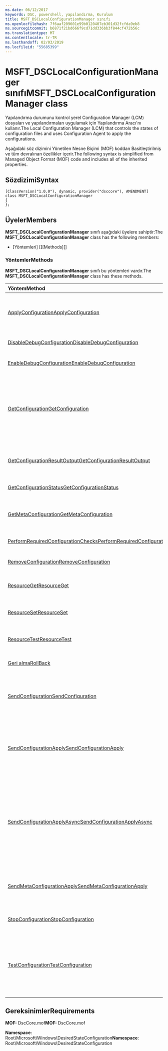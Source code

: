 ```yaml
---
ms.date: 06/12/2017
keywords: DSC, powershell, yapılandırma, Kurulum
title: MSFT_DSCLocalConfigurationManager sınıfı
ms.openlocfilehash: 7f6aaf209601e99b0120407eb301d32fcfda9eb8
ms.sourcegitcommit: b6871f21bd666f9cd71dd336bb3f844cf472b56c
ms.translationtype: MT
ms.contentlocale: tr-TR
ms.lasthandoff: 02/03/2019
ms.locfileid: "55685399"
---
```

# <a name="msftdsclocalconfigurationmanager-class"></a><span data-ttu-id="229ab-103">MSFT_DSCLocalConfigurationManager sınıfı</span><span class="sxs-lookup"><span data-stu-id="229ab-103">MSFT_DSCLocalConfigurationManager class</span></span>

<span data-ttu-id="229ab-104">Yapılandırma durumunu kontrol yerel Configuration Manager (LCM) dosyaları ve yapılandırmaları uygulamak için Yapılandırma Aracı'nı kullanır.</span><span class="sxs-lookup"><span data-stu-id="229ab-104">The Local Configuration Manager (LCM) that controls the states of configuration files and uses Configuration Agent to apply the configurations.</span></span>

<span data-ttu-id="229ab-105">Aşağıdaki söz dizimini Yönetilen Nesne Biçimi (MOF) koddan Basitleştirilmiş ve tüm devralınan özellikler içerir.</span><span class="sxs-lookup"><span data-stu-id="229ab-105">The following syntax is simplified from Managed Object Format (MOF) code and includes all of the inherited properties.</span></span>

## <a name="syntax"></a><span data-ttu-id="229ab-106">Sözdizimi</span><span class="sxs-lookup"><span data-stu-id="229ab-106">Syntax</span></span>

```
[ClassVersion("1.0.0"), dynamic, provider("dsccore"), AMENDMENT]
class MSFT_DSCLocalConfigurationManager
{
};
```

## <a name="members"></a><span data-ttu-id="229ab-107">Üyeler</span><span class="sxs-lookup"><span data-stu-id="229ab-107">Members</span></span>

<span data-ttu-id="229ab-108">**MSFT_DSCLocalConfigurationManager** sınıfı aşağıdaki üyelere sahiptir:</span><span class="sxs-lookup"><span data-stu-id="229ab-108">The **MSFT_DSCLocalConfigurationManager** class has the following members:</span></span>

- <span data-ttu-id="229ab-109">[Yöntemleri] []</span><span class="sxs-lookup"><span data-stu-id="229ab-109">[Methods][]</span></span>

### <a name="methods"></a><span data-ttu-id="229ab-110">Yöntemler</span><span class="sxs-lookup"><span data-stu-id="229ab-110">Methods</span></span>

<span data-ttu-id="229ab-111">**MSFT_DSCLocalConfigurationManager** sınıfı bu yöntemleri vardır.</span><span class="sxs-lookup"><span data-stu-id="229ab-111">The **MSFT_DSCLocalConfigurationManager** class has these methods.</span></span>

|<span data-ttu-id="229ab-112">Yöntem</span><span class="sxs-lookup"><span data-stu-id="229ab-112">Method</span></span> |<span data-ttu-id="229ab-113">Açıklama</span><span class="sxs-lookup"><span data-stu-id="229ab-113">Description</span></span> |
|:--- |:---|
| [<span data-ttu-id="229ab-114">ApplyConfiguration</span><span class="sxs-lookup"><span data-stu-id="229ab-114">ApplyConfiguration</span></span>](msft-dsclocalconfigurationmanager-applyconfiguration.md)| <span data-ttu-id="229ab-115">Yapılandırma Aracı, bekleyen yapılandırmayı uygulamak için kullanır.</span><span class="sxs-lookup"><span data-stu-id="229ab-115">Uses the Configuration Agent to apply the configuration that is pending.</span></span>|
| [<span data-ttu-id="229ab-116">DisableDebugConfiguration</span><span class="sxs-lookup"><span data-stu-id="229ab-116">DisableDebugConfiguration</span></span>](msft-dsclocalconfigurationmanager-disabledebugconfiguration.md)| <span data-ttu-id="229ab-117">DSC kaynak hata ayıklama devre dışı bırakır.</span><span class="sxs-lookup"><span data-stu-id="229ab-117">Disables DSC resource debugging.</span></span>|
| [<span data-ttu-id="229ab-118">EnableDebugConfiguration</span><span class="sxs-lookup"><span data-stu-id="229ab-118">EnableDebugConfiguration</span></span>](msft-dsclocalconfigurationmanager-enabledebugconfiguration.md)| <span data-ttu-id="229ab-119">DSC kaynak hata ayıklamasını etkinleştirir.</span><span class="sxs-lookup"><span data-stu-id="229ab-119">Enables DSC resource debugging.</span></span>|
| [<span data-ttu-id="229ab-120">GetConfiguration</span><span class="sxs-lookup"><span data-stu-id="229ab-120">GetConfiguration</span></span>](msft-dsclocalconfigurationmanager-getconfiguration.md)| <span data-ttu-id="229ab-121">Yönetilen düğüme yapılandırma belgesi gönderir ve kullandığı **alma** yapılandırmayı uygulamak için yapılandırma aracısı yöntemi.</span><span class="sxs-lookup"><span data-stu-id="229ab-121">Sends the configuration document to the managed node and uses the **Get** method of the Configuration Agent to apply the configuration.</span></span>|
| [<span data-ttu-id="229ab-122">GetConfigurationResultOutput</span><span class="sxs-lookup"><span data-stu-id="229ab-122">GetConfigurationResultOutput</span></span>](msft-dsclocalconfigurationmanager-getconfigurationresultoutput.md)| <span data-ttu-id="229ab-123">Belirli bir işle ilgili yapılandırma aracı çıkış alır.</span><span class="sxs-lookup"><span data-stu-id="229ab-123">Gets the Configuration Agent output relating to a specific job.</span></span>|
| [<span data-ttu-id="229ab-124">GetConfigurationStatus</span><span class="sxs-lookup"><span data-stu-id="229ab-124">GetConfigurationStatus</span></span>](msft-dsclocalconfigurationmanager-getconfigurationstatus.md)| <span data-ttu-id="229ab-125">Yapılandırma durumu geçmişi Al</span><span class="sxs-lookup"><span data-stu-id="229ab-125">Get the configuration status history.</span></span>|
| [<span data-ttu-id="229ab-126">GetMetaConfiguration</span><span class="sxs-lookup"><span data-stu-id="229ab-126">GetMetaConfiguration</span></span>](msft-dsclocalconfigurationmanager-getmetaconfiguration.md)| <span data-ttu-id="229ab-127">Yapılandırma Aracı denetlemek için kullanılan LCM ayarlarını alır.</span><span class="sxs-lookup"><span data-stu-id="229ab-127">Gets the LCM settings that are used to control Configuration Agent.</span></span>|
| [<span data-ttu-id="229ab-128">PerformRequiredConfigurationChecks</span><span class="sxs-lookup"><span data-stu-id="229ab-128">PerformRequiredConfigurationChecks</span></span>](msft-dsclocalconfigurationmanager-performrequiredconfigurationchecks.md)| <span data-ttu-id="229ab-129">Tutarlılık denetimi başlatır.</span><span class="sxs-lookup"><span data-stu-id="229ab-129">Starts the consistency check.</span></span>|
| [<span data-ttu-id="229ab-130">RemoveConfiguration</span><span class="sxs-lookup"><span data-stu-id="229ab-130">RemoveConfiguration</span></span>](msft-dsclocalconfigurationmanager-removeconfiguration.md)| <span data-ttu-id="229ab-131">Yapılandırma dosyaları kaldırır.</span><span class="sxs-lookup"><span data-stu-id="229ab-131">Removes the configuration files.</span></span>|
| [<span data-ttu-id="229ab-132">ResourceGet</span><span class="sxs-lookup"><span data-stu-id="229ab-132">ResourceGet</span></span>](msft-dsclocalconfigurationmanager-resourceget.md)| <span data-ttu-id="229ab-133">Doğrudan çağıran **alma** DSC kaynağı yöntemi.</span><span class="sxs-lookup"><span data-stu-id="229ab-133">Directly calls the **Get** method of a DSC resource.</span></span>|
| [<span data-ttu-id="229ab-134">ResourceSet</span><span class="sxs-lookup"><span data-stu-id="229ab-134">ResourceSet</span></span>](msft-dsclocalconfigurationmanager-resourceset.md)| <span data-ttu-id="229ab-135">Doğrudan çağıran **ayarlamak** DSC kaynağı yöntemi.</span><span class="sxs-lookup"><span data-stu-id="229ab-135">Directly calls the **Set** method of a DSC resource.</span></span>|
| [<span data-ttu-id="229ab-136">ResourceTest</span><span class="sxs-lookup"><span data-stu-id="229ab-136">ResourceTest</span></span>](msft-dsclocalconfigurationmanager-resourcetest.md)| <span data-ttu-id="229ab-137">Doğrudan çağıran **Test** DSC kaynağı yöntemi.</span><span class="sxs-lookup"><span data-stu-id="229ab-137">Directly calls the **Test** method of a DSC resource.</span></span>|
| [<span data-ttu-id="229ab-138">Geri alma</span><span class="sxs-lookup"><span data-stu-id="229ab-138">RollBack</span></span>](msft-dsclocalconfigurationmanager-rollback.md)| <span data-ttu-id="229ab-139">Bir önceki yapılandırmaya geri dön dökümü yapar.</span><span class="sxs-lookup"><span data-stu-id="229ab-139">Rolls back to a previous configuration.</span></span>|
| [<span data-ttu-id="229ab-140">SendConfiguration</span><span class="sxs-lookup"><span data-stu-id="229ab-140">SendConfiguration</span></span>](msft-dsclocalconfigurationmanager-sendconfiguration.md)| <span data-ttu-id="229ab-141">Yapılandırma belgelerini yönetilen düğüme gönderir ve bir bekleyen değişiklik olarak kaydeder.</span><span class="sxs-lookup"><span data-stu-id="229ab-141">Sends the configuration document to the managed node and saves it as a pending change.</span></span>|
| [<span data-ttu-id="229ab-142">SendConfigurationApply</span><span class="sxs-lookup"><span data-stu-id="229ab-142">SendConfigurationApply</span></span>](msft-dsclocalconfigurationmanager-sendconfigurationapply.md)| <span data-ttu-id="229ab-143">Yapılandırma belgelerini yönetilen düğüme gönderir ve yapılandırmayı uygulamak için yapılandırma aracısı kullanır.</span><span class="sxs-lookup"><span data-stu-id="229ab-143">Sends the configuration document to the managed node and uses the Configuration Agent to apply the configuration.</span></span>|
| [<span data-ttu-id="229ab-144">SendConfigurationApplyAsync</span><span class="sxs-lookup"><span data-stu-id="229ab-144">SendConfigurationApplyAsync</span></span>](msft-dsclocalconfigurationmanager-sendconfigurationapplyasync.md)| <span data-ttu-id="229ab-145">Yapılandırma belgelerini yönetilen düğüme gönderin ve yapılandırmayı uygulamak için Yapılandırma Aracı'nı kullanmaya başlayın.</span><span class="sxs-lookup"><span data-stu-id="229ab-145">Send the configuration document to the managed node and start using the Configuration Agent to apply the configuration.</span></span> <span data-ttu-id="229ab-146">GetConfigurationResultOutput sonuç çıkış almak için kullanın.</span><span class="sxs-lookup"><span data-stu-id="229ab-146">Use GetConfigurationResultOutput to retrieve result output.</span></span>|
| [<span data-ttu-id="229ab-147">SendMetaConfigurationApply</span><span class="sxs-lookup"><span data-stu-id="229ab-147">SendMetaConfigurationApply</span></span>](msft-dsclocalconfigurationmanager-sendmetaconfigurationapply.md)| <span data-ttu-id="229ab-148">Yapılandırma Aracı denetlemek için kullanılan LCM ayarlarını belirler.</span><span class="sxs-lookup"><span data-stu-id="229ab-148">Sets the LCM settings that are used to control the Configuration Agent.</span></span>|
| [<span data-ttu-id="229ab-149">StopConfiguration</span><span class="sxs-lookup"><span data-stu-id="229ab-149">StopConfiguration</span></span>](msft-dsclocalconfigurationmanager-stopconfiguration.md)| <span data-ttu-id="229ab-150">Devam eden yapılandırma durdurur.</span><span class="sxs-lookup"><span data-stu-id="229ab-150">Stops the configuration that is in progress.</span></span>|
| [<span data-ttu-id="229ab-151">TestConfiguration</span><span class="sxs-lookup"><span data-stu-id="229ab-151">TestConfiguration</span></span>](msft-dsclocalconfigurationmanager-testconfiguration.md)| <span data-ttu-id="229ab-152">Yapılandırma belgelerini yönetilen düğüme gönderir ve belgeyi karşı geçerli yapılandırmasını doğrular.</span><span class="sxs-lookup"><span data-stu-id="229ab-152">Sends the configuration document to the managed node and verifies the current configuration against the document.</span></span>|

## <a name="requirements"></a><span data-ttu-id="229ab-153">Gereksinimler</span><span class="sxs-lookup"><span data-stu-id="229ab-153">Requirements</span></span>

<span data-ttu-id="229ab-154">**MOF:** DscCore.mof</span><span class="sxs-lookup"><span data-stu-id="229ab-154">**MOF:** DscCore.mof</span></span>

<span data-ttu-id="229ab-155">**Namespace**: Root\Microsoft\Windows\DesiredStateConfiguration</span><span class="sxs-lookup"><span data-stu-id="229ab-155">**Namespace**: Root\Microsoft\Windows\DesiredStateConfiguration</span></span>